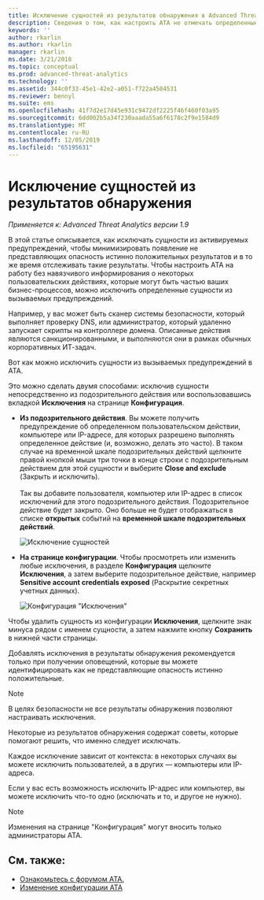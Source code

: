 ```yaml
---
title: Исключение сущностей из результатов обнаружения в Advanced Threat Analytics | Документация Майкрософт
description: Сведения о том, как настроить ATA не отмечать определенные действия сущностей как подозрительные
keywords: ''
author: rkarlin
ms.author: rkarlin
manager: rkarlin
ms.date: 3/21/2018
ms.topic: conceptual
ms.prod: advanced-threat-analytics
ms.technology: ''
ms.assetid: 344c0f33-45e1-42e2-a051-f722a4504531
ms.reviewer: bennyl
ms.suite: ems
ms.openlocfilehash: 41f7d2e17d45e931c9472df2225f46f460f03a95
ms.sourcegitcommit: 6dd002b5a34f230aaada55a6f6178c2f9e1584d9
ms.translationtype: MT
ms.contentlocale: ru-RU
ms.lasthandoff: 12/05/2019
ms.locfileid: "65195631"
---
```

# <a name="excluding-entities-from-detections"></a>Исключение сущностей из результатов обнаружения

*Применяется к: Advanced Threat Analytics версии 1.9*

В этой статье описывается, как исключать сущности из активируемых предупреждений, чтобы минимизировать появление не представляющих опасность истинно положительных результатов и в то же время отслеживать такие результаты. Чтобы настроить ATA на работу без навязчивого информирования о некоторых пользовательских действиях, которые могут быть частью ваших бизнес-процессов, можно исключить определенные сущности из вызываемых предупреждений.

Например, у вас может быть сканер системы безопасности, который выполняет проверку DNS, или администратор, который удаленно запускает скрипты на контроллере домена. Описанные действия являются санкционированными, и выполняются они в рамках обычных корпоративных ИТ-задач.

Вот как можно исключить сущности из вызываемых предупреждений в ATA.

Это можно сделать двумя способами: исключив сущности непосредственно из подозрительного действия или воспользовавшись вкладкой **Исключения** на странице **Конфигурация**.

- **Из подозрительного действия**. Вы можете получить предупреждение об определенном пользовательском действии, компьютере или IP-адресе, для которых разрешено выполнять определенное действие (и, возможно, делать это часто). В таком случае на временной шкале подозрительных действий щелкните правой кнопкой мыши три точки в конце строки с подозрительным действием для этой сущности и выберите **Close and exclude** (Закрыть и исключить). <br></br>Так вы добавите пользователя, компьютер или IP-адрес в список исключений для этого подозрительного действия. Подозрительное действие будет закрыто. Оно больше не будет отображаться в списке **открытых** событий на **временной шкале подозрительных действий**.

    ![Исключение сущностей](./media/exclude-in-sa.png)

- **На странице конфигурации**. Чтобы просмотреть или изменить любые исключения, в разделе **Конфигурация** щелкните **Исключения**, а затем выберите подозрительное действие, например **Sensitive account credentials exposed** (Раскрытие секретных учетных данных).

    ![Конфигурация "Исключения"](./media/exclusions-config-page.png)

Чтобы удалить сущность из конфигурации **Исключения**, щелкните знак минуса рядом с именем сущности, а затем нажмите кнопку **Сохранить** в нижней части страницы.

Добавлять исключения в результаты обнаружения рекомендуется только при получении оповещений, которые вы можете идентифицировать как не представляющие опасность истинно положительные. 

> [!NOTE]
> В целях безопасности не все результаты обнаружения позволяют настраивать исключения. 

Некоторые из результатов обнаружения содержат советы, которые помогают решить, что именно следует исключать. 

Каждое исключение зависит от контекста: в некоторых случаях вы можете исключить пользователей, а в других — компьютеры или IP-адреса. 

Если у вас есть возможность исключить IP-адрес или компьютер, вы можете исключить что-то одно (исключать и то, и другое не нужно).

> [!NOTE]
> Изменения на странице "Конфигурация" могут вносить только администраторы ATA.


## <a name="see-also"></a>См. также:
- [Ознакомьтесь с форумом ATA.](https://social.technet.microsoft.com/Forums/security/home?forum=mata)
- [Изменение конфигурации ATA](modifying-ata-center-configuration.md)
